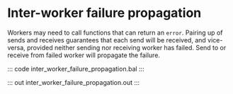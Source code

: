 # Inter-worker failure propagation

Workers may need to call functions that can return an `error`. Pairing up of sends and receives guarantees that each send will be received, and vice-versa, provided neither sending nor receiving worker  has failed. Send to or receive from failed worker will propagate the failure.

::: code inter_worker_failure_propagation.bal :::

::: out inter_worker_failure_propagation.out :::
